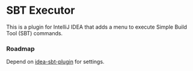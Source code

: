 # SBT Executor #

This is a plugin for IntelliJ IDEA that adds a menu to execute Simple Build Tool (SBT) commands.

### Roadmap ###

Depend on [idea-sbt-plugin](https://github.com/orfjackal/idea-sbt-plugin) for settings.